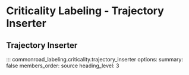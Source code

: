 # Criticality Labeling - Trajectory Inserter

## Trajectory Inserter
::: commonroad_labeling.criticality.trajectory_inserter
    options:
        summary: false
        members_order: source
        heading_level: 3
